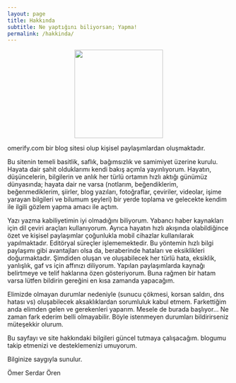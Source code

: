 ```yaml
---
layout: page
title: Hakkında
subtitle: Ne yaptığını biliyorsan; Yapma!
permalink: /hakkinda/
---
```


<p align="center">
  <img width="200" height="200" src="https://storage.googleapis.com/omerify/uploads/2021/02/omer-profile-photo_400x400.jpg">
</p>
omerify.com bir blog sitesi olup kişisel paylaşımlardan oluşmaktadır.

Bu sitenin temeli basitlik, saflık, bağımsızlık ve samimiyet üzerine kurulu. Hayata dair şahit olduklarımı kendi bakış açımla yayınlıyorum. Hayatın, düşüncelerin, bilgilerin ve anlık her türlü ortamın hızlı aktığı günümüz dünyasında; hayata dair ne varsa (notlarım, beğendiklerim, beğenmediklerim, şiirler, blog yazıları, fotoğraflar, çeviriler, videolar, işime yarayan bilgileri ve bilumum şeyleri) bir yerde toplama ve gelecekte kendim ile ilgili gözlem yapma amacı ile açtım.

Yazı yazma kabiliyetimin iyi olmadığını biliyorum. Yabancı haber kaynakları için dil çeviri araçları kullanıyorum. Ayrıca hayatın hızlı akışında olabildiğince özet ve kişisel paylaşımlar çoğunlukla mobil cihazlar kullanılarak yapılmaktadır. Editöryal süreçler işlememektedir. Bu yöntemin hızlı bilgi paylaşımı gibi avantajları olsa da, beraberinde hataları ve eksiklikleri doğurmaktadır. Şimdiden oluşan ve oluşabilecek her türlü hata, eksiklik, yanlışlık, gaf vs için affınızı diliyorum. Yapılan paylaşımlarda kaynağı belirtmeye ve telif haklarına özen gösteriyorum. Buna rağmen bir hatam varsa lütfen bildirin gereğini en kısa zamanda yapacağım.

Elimizde olmayan durumlar nedeniyle (sunucu çökmesi, korsan saldırı, dns hatası vs) oluşabilecek aksaklıklardan sorumluluk kabul etmem. Farkettiğim anda elimden gelen ve gerekenleri yaparım. Mesele de burada başlıyor… Ne zaman fark ederim belli olmayabilir. Böyle istenmeyen durumları bildirirseniz müteşekkir olurum.

Bu sayfayı ve site hakkındaki bilgileri güncel tutmaya çalışacağım. blogumu takip etmenizi ve desteklemenizi umuyorum.

Bilginize saygıyla sunulur.

Ömer Serdar Ören
